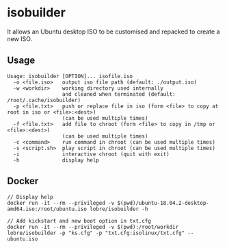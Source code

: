 # isobuilder

It allows an Ubuntu desktop ISO to be customised and repacked to create a new ISO.

## Usage

    Usage: isobuilder [OPTION]... isofile.iso
      -o <file.iso>   output iso file path (default: ./output.iso)
      -w <workdir>    working directory used internally
                      and cleaned when terminated (default: /root/.cache/isobuilder)
      -p <file.txt>   push or replace file in iso (form <file> to copy at root in iso or <file>:<dest>)
                      (can be used multiple times)
      -f <file.txt>   add file to chroot (form <file> to copy in /tmp or <file>:<dest>)
                      (can be used multiple times)
      -c <command>    run command in chroot (can be used multiple times)
      -s <script.sh>  play script in chroot (can be used multiple times)
      -i              interactive chroot (quit with exit)
      -h              display help

## Docker

    // Display help
    docker run -it --rm --privileged -v $(pwd)/ubuntu-18.04.2-desktop-amd64.iso:/root/ubuntu.iso lobre/isobuilder -h

    // Add kickstart and new boot option in txt.cfg
    docker run -it --rm --privileged -v $(pwd):/root/workdir lobre/isobuilder -p "ks.cfg" -p "txt.cfg:isolinux/txt.cfg" -- ubuntu.iso
